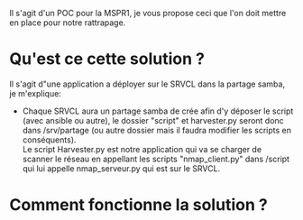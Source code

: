 Il s'agit d'un POC pour la MSPR1, je vous propose ceci que l'on doit mettre en place pour notre rattrapage.

# Qu'est ce cette solution ?

Il s'agit d"une application a déployer sur le SRVCL dans la partage samba, je m'explique: 
- Chaque SRVCL aura un partage samba de crée afin d'y déposer le script (avec ansible ou autre), le dossier "script" et harvester.py seront donc dans /srv/partage (ou autre dossier mais il faudra modifier les scripts en conséquents). \
Le script Harvester.py est notre application qui va se charger de scanner le réseau en appellant les scripts "nmap_client.py" dans /script qui lui appelle nmap_serveur.py qui est sur le SRVCL.



# Comment fonctionne la solution ?

